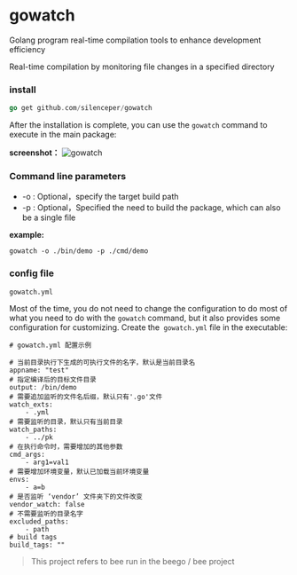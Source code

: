 # gowatch

Golang program real-time compilation tools to enhance development efficiency

Real-time compilation by monitoring file changes in a specified directory

### install

```go
go get github.com/silenceper/gowatch
```

After the installation is complete, you can use the `gowatch` command to execute in the main package:

**screenshot：**
![gowatch](./screenshot/gowatch.png)


### Command line parameters

- -o : Optional，specify the target build path
- -p : Optional，Specified the need to build the package, which can also be a single file

**example:**

`gowatch -o ./bin/demo -p ./cmd/demo`

### config file

`gowatch.yml`

Most of the time, you do not need to change the configuration to do most of what you need to do with the `gowatch` command, but it also provides some configuration for customizing. Create the` gowatch.yml` file in the executable:

```
# gowatch.yml 配置示例

# 当前目录执行下生成的可执行文件的名字，默认是当前目录名
appname: "test"
# 指定编译后的目标文件目录
output: /bin/demo
# 需要追加监听的文件名后缀，默认只有'.go'文件
watch_exts:
    - .yml
# 需要监听的目录，默认只有当前目录
watch_paths:
    - ../pk
# 在执行命令时，需要增加的其他参数
cmd_args:
    - arg1=val1
# 需要增加环境变量，默认已加载当前环境变量
envs:
    - a=b
# 是否监听 ‘vendor’ 文件夹下的文件改变
vendor_watch: false
# 不需要监听的目录名字
excluded_paths:
    - path
# build tags
build_tags: ""

```




>This project refers to bee run in the beego / bee project
